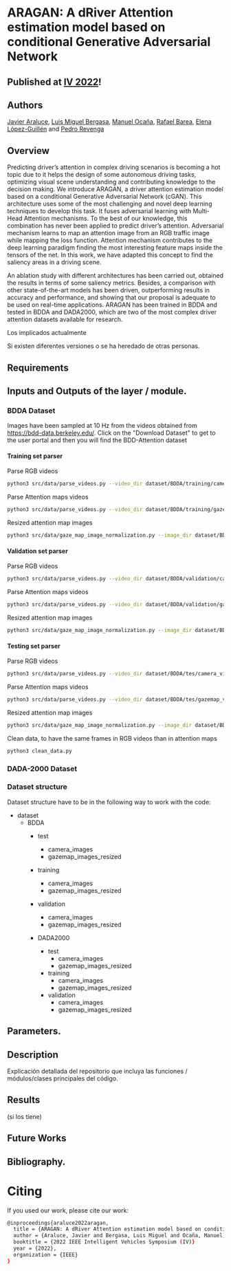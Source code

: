 # ARAGAN: A dRiver Attention estimation model based on conditional Generative Adversarial Network

## **Published at [IV 2022](enlace)!**

## Authors
				
[Javier Araluce](javier.araluce@uah.es), [Luis Miguel Bergasa](luism.bergasa@uah.es), [Manuel Ocaña](mocana@depeca.uah.es), [Rafael Barea](rafael.barea@uah.es), [Elena López-Guillén](elena.lopezg@uah.es)  and [Pedro Revenga](pedro.revenga@uah.es)

## Overview
Predicting driver’s attention in complex driving scenarios is becoming a hot topic due to it helps the design of some autonomous driving tasks, optimizing visual scene understanding and contributing knowledge to the decision making.
We introduce ARAGAN, a driver attention estimation model based on a conditional Generative Adversarial Network (cGAN). 
This architecture uses some of the most challenging and novel deep learning techniques to develop this task.
It fuses adversarial learning with Multi-Head Attention mechanisms. To the best of our knowledge, this combination has never been applied to predict driver’s attention.
Adversarial mechanism learns to map an attention image from an RGB traffic image while mapping the loss function. Attention mechanism contributes to the deep learning paradigm finding the most interesting feature maps inside the tensors of the net. In this work, we have adapted this concept to find the saliency areas in a driving scene.
 
An ablation study with different architectures has been carried out, obtained the results in terms of some saliency metrics. Besides, a comparison with other state-of-the-art models has been driven, outperforming results in accuracy and performance, and showing that our proposal is adequate to be used on real-time applications. 
ARAGAN has been trained in BDDA and tested in BDDA and DADA2000, which are two of the most complex driver attention datasets available for research. 			


					
Los implicados actualmente
					
Si existen diferentes versiones o se ha heredado de otras personas.
				
				
				
## Requirements
				
## Inputs and Outputs of the layer / module.



### BDDA Dataset
Images have been sampled at 10 Hz from the videos obtained from https://bdd-data.berkeley.edu/. Click on the "Download Dataset" to get to the user portal and then you will find the BDD-Attention dataset
#### Training set parser
Parse RGB videos
```bash
python3 src/data/parse_videos.py --video_dir dataset/BDDA/training/camera_videos --image_dir dataset/BDDA/training/camera_images/all_images
```
Parse Attention maps videos
```bash
python3 src/data/parse_videos.py --video_dir dataset/BDDA/training/gazemap_videos --image_dir dataset/BDDA/training/camera_images/gazemap_images
```
Resized attention map images
```bash
python3 src/data/gaze_map_image_normalization.py --image_dir dataset/BDDA/training/gazemap_videos --image_dir_resized dataset/BDDA/training/camera_images/gazemap_images_resized
```


#### Validation set parser
Parse RGB videos
```bash
python3 src/data/parse_videos.py --video_dir dataset/BDDA/validation/camera_videos --image_dir dataset/BDDA/validation/camera_images/all_images
```
Parse Attention maps videos
```bash
python3 src/data/parse_videos.py --video_dir dataset/BDDA/validation/gazemap_videos --image_dir dataset/BDDA/validation/camera_images/gazemap_images
```
Resized attention map images
```bash
python3 src/data/gaze_map_image_normalization.py --image_dir dataset/BDDA/validation/gazemap_videos --image_dir_resized dataset/BDDA/validation/camera_images/gazemap_images_resized
```

#### Testing set parser

Parse RGB videos
```bash
python3 src/data/parse_videos.py --video_dir dataset/BDDA/tes/camera_videos --image_dir dataset/BDDA/tes/camera_images/all_images
```
Parse Attention maps videos
```bash
python3 src/data/parse_videos.py --video_dir dataset/BDDA/tes/gazemap_videos --image_dir dataset/BDDA/tes/camera_images/gazemap_images
```
Resized attention map images
```bash
python3 src/data/gaze_map_image_normalization.py --image_dir dataset/BDDA/tes/gazemap_videos --image_dir_resized dataset/BDDA/tes/camera_images/gazemap_images_resized
```

Clean data, to have the same frames in RGB videos than in attention maps
```bash
python3 clean_data.py
```

### DADA-2000 Dataset

### Dataset structure 
Dataset structure have to be in the following way to work with the code:
* dataset
  * BDDA
      * test
        * camera_images
        * gazemap_images_resized

      * training
        * camera_images
        * gazemap_images_resized

      * validation
        * camera_images
        * gazemap_images_resized

    * DADA2000
      * test
        * camera_images
        * gazemap_images_resized
      * training
        * camera_images
        * gazemap_images_resized
      * validation
        * camera_images
        * gazemap_images_resized


				
				



## Parameters.
				
				
				
				
## Description
				

					
Explicación detallada del repositorio que incluya las funciones / módulos/clases principales del código.
				
				
				
## Results
				

					
(si los tiene)
				
				
				
## Future Works
				
## Bibliography.
			
			
		
		
	
	



# Citing
If you used our work, please cite our work:
```bash
@inproceedings{araluce2022aragan,  
  title = {ARAGAN: A dRiver Attention estimation model based on conditional Generative Adversarial Network},  
  author = {Araluce, Javier and Bergasa, Luis Miguel and Ocaña, Manuel, and Barea, Rafael and L{\'o}pez-Guill{\'e}n, Elena and Revenga, Pedro},  
  booktitle = {2022 IEEE Intelligent Vehicles Symposium (IV)}  
  year = {2022},  
  organization = {IEEE}
}
```

